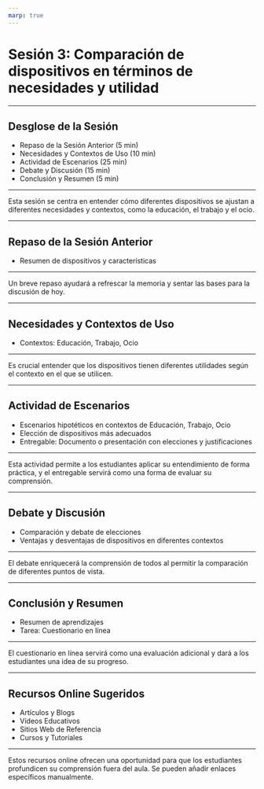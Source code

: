 ```yaml
---
marp: true
---
```


# Sesión 3: Comparación de dispositivos en términos de necesidades y utilidad

---

## Desglose de la Sesión

- Repaso de la Sesión Anterior (5 min)
- Necesidades y Contextos de Uso (10 min)
- Actividad de Escenarios (25 min)
- Debate y Discusión (15 min)
- Conclusión y Resumen (5 min)

---

<!-- notes -->

Esta sesión se centra en entender cómo diferentes dispositivos se ajustan a diferentes necesidades y contextos, como la educación, el trabajo y el ocio.

---

## Repaso de la Sesión Anterior

- Resumen de dispositivos y características

---

<!-- notes -->

Un breve repaso ayudará a refrescar la memoria y sentar las bases para la discusión de hoy.

---

## Necesidades y Contextos de Uso

- Contextos: Educación, Trabajo, Ocio

---

<!-- notes -->

Es crucial entender que los dispositivos tienen diferentes utilidades según el contexto en el que se utilicen.

---

## Actividad de Escenarios

- Escenarios hipotéticos en contextos de Educación, Trabajo, Ocio
- Elección de dispositivos más adecuados
- Entregable: Documento o presentación con elecciones y justificaciones

---

<!-- notes -->

Esta actividad permite a los estudiantes aplicar su entendimiento de forma práctica, y el entregable servirá como una forma de evaluar su comprensión.

---

## Debate y Discusión

- Comparación y debate de elecciones
- Ventajas y desventajas de dispositivos en diferentes contextos

---

<!-- notes -->

El debate enriquecerá la comprensión de todos al permitir la comparación de diferentes puntos de vista.

---

## Conclusión y Resumen

- Resumen de aprendizajes
- Tarea: Cuestionario en línea

---

<!-- notes -->

El cuestionario en línea servirá como una evaluación adicional y dará a los estudiantes una idea de su progreso.

---

## Recursos Online Sugeridos

- Artículos y Blogs
- Vídeos Educativos
- Sitios Web de Referencia
- Cursos y Tutoriales

---

<!-- notes -->

Estos recursos online ofrecen una oportunidad para que los estudiantes profundicen su comprensión fuera del aula. Se pueden añadir enlaces específicos manualmente.

